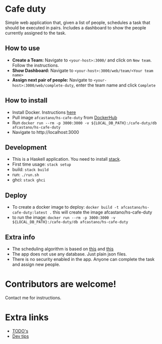 # Cafe duty
Simple web application that, given a list of people, schedules a task that should be executed in pairs.
Includes a dashboard to show the people currently assigned to the task.

## How to use
- **Create a Team:** Navigate to `<your-host>:3000/` and click on `New team`. Follow the instructions.
- **Show Dashboard:** Navigate to `<your-host>:3000/web/team/<Your team name>`
- **Assign next pair of people:** Navigate to `<your-host>:3000/web/complete-duty`, enter the team name and click `Complete`

## How to install
- Install Docker. Instructions [here](https://docs.docker.com/engine/installation/)
- Pull image `afcastano/hs-cafe-duty` from [DockerHub](https://hub.docker.com/r/afcastano/hs-cafe-duty/)
- Run `docker run --rm -p 3000:3000 -v ${LOCAL_DB_PATH}:/cafe-duty/db afcastano/hs-cafe-duty`
- Navigate to http://localhost:3000

## Development
- This is a Haskell application. You need to install [stack](https://docs.haskellstack.org/en/stable/README/).
- First time usage: `stack setup`
- build: `stack build`
- run: `./run.sh`
- ghci: `stack ghci`

## Deploy
- To create a docker image to deploy: `docker build -t afcastano/hs-cafe-duty:latest .` this will create the image afcastano/hs-cafe-duty
- to run the image: `docker run --rm -p 3000:3000 -v ${LOCAL_DB_PATH}:/cafe-duty/db afcastano/hs-cafe-duty`

## Extra info
- The scheduling algorithm is based on [this](http://stackoverflow.com/questions/41896889/algorithm-to-schedule-people-to-an-activity-that-should-be-done-in-pairs) and [this](https://en.wikipedia.org/wiki/Round-robin_tournament#Scheduling_algorithm)
- The app does not use any database. Just plain json files.
- There is no security enabled in the app. Anyone can complete the task and assign new people.

# Contributors are welcome!
Contact me for instructions.

# Extra links
- [TODO's](docs/TODO.md)
- [Dev tips](docs/dev_tips.md)
